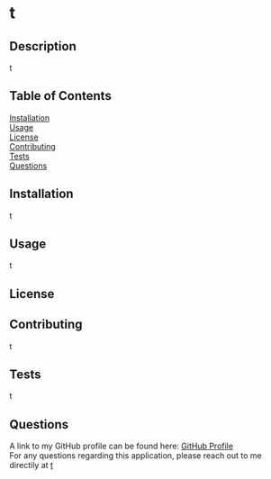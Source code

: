 # t 

  ## Description
  t
  
  ## Table of Contents
  
  [Installation](#installation)<br>
  [Usage](#usage)<br>
  [License](#license)<br>
  [Contributing](#contributing)<br>
  [Tests](#tests)<br>
  [Questions](#questions)
  
  ## Installation
  t
  
  ## Usage
  t
  
  ## License
  
  
  ## Contributing
  t
  
  ## Tests
  t
  
  ## Questions
  A link to my GitHub profile can be found here: [GitHub Profile](github.com/t)<br>
  For any questions regarding this application, please reach out to me directily at [t](mailto:t)

